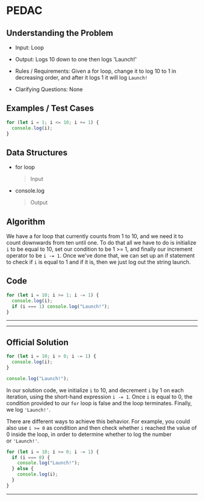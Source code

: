 # PEDAC

## Understanding the Problem

- Input:
  Loop

- Output:
  Logs 10 down to one then logs 'Launch!'

- Rules / Requirements:
  Given a for loop, change it to log 10 to 1 in decreasing order, and after it logs 1 it will log `Launch!`

- Clarifying Questions:
  None

## Examples / Test Cases

```js
for (let i = 1; i <= 10; i += 1) {
  console.log(i);
}
```

## Data Structures

- for loop

  > Input

- console.log
  > Output

## Algorithm

We have a for loop that currently counts from 1 to 10, and we need it to count downwards from ten until one. To do that all we have to do is initialize `i` to be equal to 10, set our condition to be 1 >= 1, and finally our increment operator to be `i -= 1`. Once we've done that, we can set up an if statement to check if `i` is equal to 1 and if it is, then we just log out the string launch.

## Code

```js
for (let i = 10; i >= 1; i -= 1) {
  console.log(i);
  if (i === 1) console.log("Launch!");
}
```

---

---

## Official Solution

```js
for (let i = 10; i > 0; i -= 1) {
  console.log(i);
}

console.log("Launch!");
```

In our solution code, we initialize `i` to 10, and decrement `i` by 1 on each iteration, using the short-hand expression `i -= 1`. Once `i` is equal to 0, the condition provided to our `for` loop is false and the loop terminates. Finally, we log `'Launch!'`.

There are different ways to achieve this behavior. For example, you could also use `i >= 0` as condition and then check whether `i` reached the value of 0 inside the loop, in order to determine whether to log the number or `'Launch!'`.

```js
for (let i = 10; i >= 0; i -= 1) {
  if (i === 0) {
    console.log("Launch!");
  } else {
    console.log(i);
  }
}
```

---

